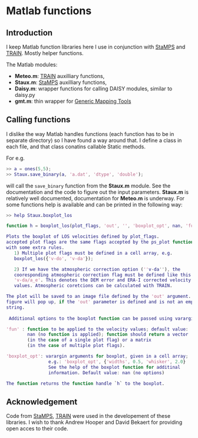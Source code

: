 # Matlab functions

## Introduction

I keep Matlab function libraries here I use in conjunction with 
[StaMPS](https://homepages.see.leeds.ac.uk/~earahoo/stamps/) and 
[TRAIN](https://github.com/dbekaert/TRAIN). Mostly helper functions.

The Matlab modules: 
- **Meteo.m**: [TRAIN](https://github.com/dbekaert/TRAIN) auxilliary functions,
- **Staux.m**: [StaMPS](https://homepages.see.leeds.ac.uk/~earahoo/stamps/)
  auxilliary functions,
- **Daisy.m**: wrapper functions for calling DAISY modules, similar to daisy.py
- **gmt.m**: thin wrapper for [Generic Mapping Tools](http://gmt.soest.hawaii.edu/)

## Calling functions

I dislike the way Matlab handles functions (each function has to be in separate
directory) so I have found a way around that. I define a class in each file,
and that class conatins callable Static methods.

For e.g.
```Matlab
>> a = ones(5,5);
>> Staux.save_binary(a, 'a.dat', 'dtype', 'double');
```
will call the `save_binary` function from the **Staux.m** module. See the documentation
and the code to figure out the input parameters. **Staux.m** is relatively
well documented, documentation for **Meteo.m** is underway. For some
functions help is available and can be printed in the following way:
```Matlab
>> help Staux.boxplot_los

function h = boxplot_los(plot_flags, 'out', '', 'boxplot_opt', nan, 'fun', nan)

Plots the boxplot of LOS velocities defined by plot_flags.
accepted plot flags are the same flags accepted by the ps_plot function,
with some extra rules.
   1) Multiple plot flags must be defined in a cell array, e.g.
   boxplot_los({'v-do', 'v-da'});

   2) If we have the atmospheric correction option (''v-da''), the
   cooresponding atmospheric correction flag must be defined like this:
   'v-da/a_e'. This denotes the DEM error and ERA-I corrected velocity
   values. Atmospheric coretcions can be calculated with TRAIN.

The plot will be saved to an image file defined by the 'out' argument. No
figure will pop up, if the 'out' parameter is defined and is not an empty 
string.
 
 Additional options to the boxplot function can be passed using varargin:

'fun' : function to be applied to the velocity values; default value:
        nan (no function is applied); function should return a vector
        (in the case of a single plot flag) or a matrix
        (in the case of multiple plot flags).

'boxplot_opt': varargin arguments for boxplot, given in a cell array;
                e.g.: 'boxplot_opt', {'widths', 0.5, 'whisker', 2.0}
                See the help of the boxplot function for additinal 
                information. Default value: nan (no options)

The function returns the function handle `h` to the boxplot.
```

## Acknowledgement

Code from [StaMPS](https://homepages.see.leeds.ac.uk/~earahoo/stamps/), 
[TRAIN](https://github.com/dbekaert/TRAIN) were used in the developement of
these libraries. I wish to thank Andrew Hooper and David Bekaert for
providing open acces to their code.
